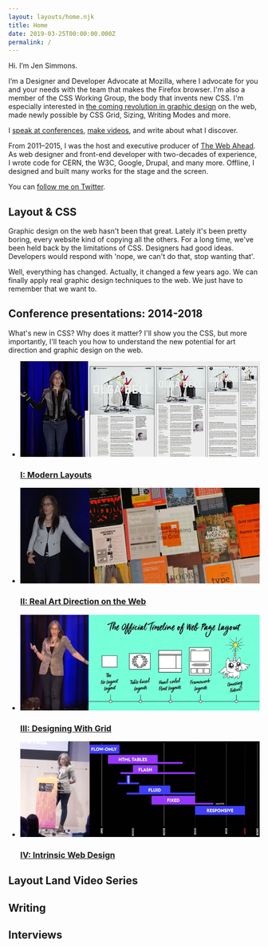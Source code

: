 ```yaml
---
layout: layouts/home.njk
title: Home
date: 2019-03-25T00:00:00.000Z
permalink: /
---
```



<div class="intro">
Hi. I’m Jen Simmons.

I’m a Designer and Developer Advocate at Mozilla, where I advocate for you and your needs with the team that makes the Firefox browser. I'm also a member of the CSS Working Group, the body that invents new CSS. I'm especially interested in [the coming revolution in graphic design](https://labs.jensimmons.com/) on the web, made newly possible by CSS Grid, Sizing, Writing Modes and more.

I [speak at conferences](https://talks.jensimmons.com), [make videos](http://youtube.com/layoutland), and write about what I discover. 

From 2011–2015, I was the host and executive producer of [The Web Ahead](http://thewebahead.net). As web designer and front-end developer with two-decades of experience, I wrote code for CERN, the W3C, Google, Drupal, and many more. Offline, I designed and built many works for the stage and the screen.

You can [follow me on Twitter](twitter.com/jensimmons).

</div>

<article class="layout">
<h1>Layout & CSS</h1>
<div class="wrapper">
<section class="layout-intro">
<p>Graphic design on the web hasn't been that great. Lately it's been pretty boring, every website kind of copying all the others. For a long time, we've been held back by the limitations of CSS. Designers had good ideas. Developers would respond with 'nope, we can't do that, stop wanting that'.</p>

<p>Well, everything has changed. Actually, it changed a few years ago. We can finally apply real graphic design techniques to the web. We just have to remember that we want to.</p>
</section>

<section class="presentation-videos">
<h2>Conference presentations: 2014-2018</h2> 
<p>What's new in CSS? Why does it matter? I'll show you the CSS, but more importantly, I'll teach you how to understand the new potential for art direction and graphic design on the web.</p>
<ul class="video-list">
<li class="card"><a href="https://youtu.be/jreccgYLfx8">
<img src="/static/img/presentions/2015.jpg" alt="">
<h3>I: Modern Layouts</h3>
</a></li>
<li class="card"><a href="https://youtu.be/aYgMExb-mlo">
<img src="/static/img/presentions/2016.jpg" alt="">
<h3>II: Real Art Direction on the Web</h3>
</a></li>
<li class="card"><a href="">
<img src="/static/img/presentions/2017.jpg" alt="">
<h3>III: Designing With Grid</h3>
</a></li>
<li class="card"><a href="">
<img src="/static/img/presentions/2018.jpg" alt="">
<h3>IV: Intrinsic Web Design</h3>
</a></li>
</ul>
</section>

<section class="layout-land">
<h2>Layout Land Video Series</h2>
</section>

<section class="layout-writing">
<h2>Writing</h2>
</section>

<section class="layout-interviews">
<h2>Interviews</h2>
</section>
</div
</article>


